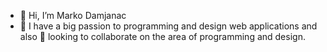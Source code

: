- 👋 Hi, I’m Marko Damjanac
- 💞️ I have a big passion to programming and design web applications
and also 👀 looking to collaborate on the area of programming and design.
<!-- - 📫 How to reach me ... You can reach me on GitHub -->
<!-- - 🌱 I’m currently learning -->

<!---
damlern92/damlern92 is a ✨ special ✨ repository because its `README.md` (this file) appears on your GitHub profile.
You can click the Preview link to take a look at your changes.
--->
